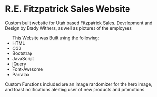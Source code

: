 <h1>R.E. Fitzpatrick Sales Website</h1>

<p>Custom built website for Utah based Fitzpatrick Sales. Development and Design by Brady Withers, as well as pictures of the employees</p>

<ul>This Website was Built using the following:

<li>HTML</li>
<li>CSS</li>
<li>Bootstrap</li>
<li>JavaScript</li>
<li>jQuery</li>
<li>Font-Awesome</li>
<li>Parralax</li>

</ul>

<p>Custom Functions included are an image randomizer for the hero image, and toast notifications alerting user of new products and promotions</p>

